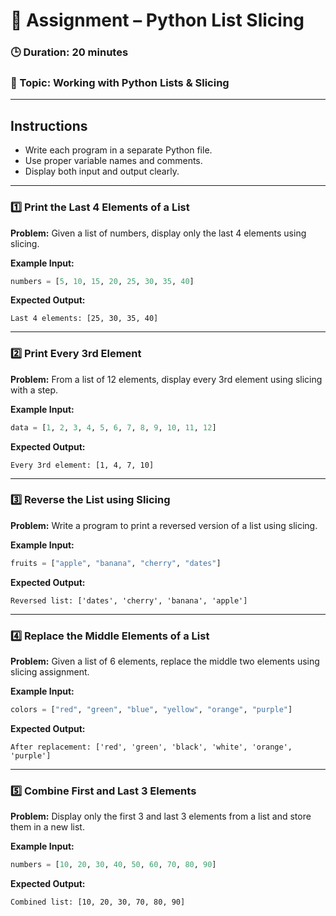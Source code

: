 # 🧩 **Assignment – Python List Slicing**

### 🕒 Duration: 20 minutes

### 📘 Topic: Working with Python Lists & Slicing

---

## **Instructions**

* Write each program in a separate Python file.
* Use proper variable names and comments.
* Display both input and output clearly.

---

### **1️⃣ Print the Last 4 Elements of a List**

**Problem:**
Given a list of numbers, display only the last 4 elements using slicing.

**Example Input:**

```python
numbers = [5, 10, 15, 20, 25, 30, 35, 40]
```

**Expected Output:**

```
Last 4 elements: [25, 30, 35, 40]
```

---

### **2️⃣ Print Every 3rd Element**

**Problem:**
From a list of 12 elements, display every 3rd element using slicing with a step.

**Example Input:**

```python
data = [1, 2, 3, 4, 5, 6, 7, 8, 9, 10, 11, 12]
```

**Expected Output:**

```
Every 3rd element: [1, 4, 7, 10]
```

---

### **3️⃣ Reverse the List using Slicing**

**Problem:**
Write a program to print a reversed version of a list using slicing.

**Example Input:**

```python
fruits = ["apple", "banana", "cherry", "dates"]
```

**Expected Output:**

```
Reversed list: ['dates', 'cherry', 'banana', 'apple']
```

---

### **4️⃣ Replace the Middle Elements of a List**

**Problem:**
Given a list of 6 elements, replace the middle two elements using slicing assignment.

**Example Input:**

```python
colors = ["red", "green", "blue", "yellow", "orange", "purple"]
```

**Expected Output:**

```
After replacement: ['red', 'green', 'black', 'white', 'orange', 'purple']
```

---

### **5️⃣ Combine First and Last 3 Elements**

**Problem:**
Display only the first 3 and last 3 elements from a list and store them in a new list.

**Example Input:**

```python
numbers = [10, 20, 30, 40, 50, 60, 70, 80, 90]
```

**Expected Output:**

```
Combined list: [10, 20, 30, 70, 80, 90]
```
